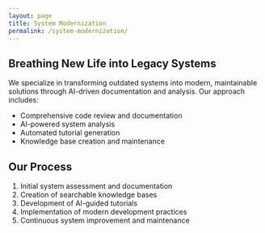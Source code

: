 ```yaml
---
layout: page
title: System Modernization
permalink: /system-modernization/
---
```


## Breathing New Life into Legacy Systems
We specialize in transforming outdated systems into modern, maintainable solutions through AI-driven documentation and analysis. Our approach includes:

- Comprehensive code review and documentation
- AI-powered system analysis
- Automated tutorial generation
- Knowledge base creation and maintenance

## Our Process
1. Initial system assessment and documentation
2. Creation of searchable knowledge bases
3. Development of AI-guided tutorials
4. Implementation of modern development practices
5. Continuous system improvement and maintenance
